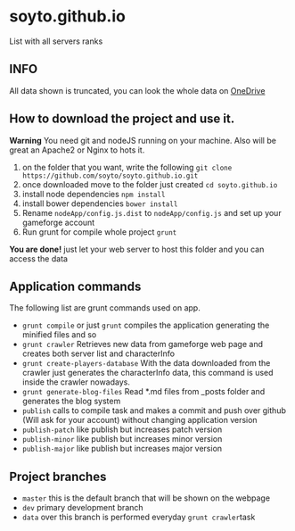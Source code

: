 # soyto.github.io

List with all servers ranks

## INFO

 All data shown is truncated, you can look the whole data on <a href="https://onedrive.live.com/redir?resid=A6F68B73AE6BAE48!106&authkey=!AFGSFbCYU9lEuSw&ithint=folder%2c" target="_blank">OneDrive</a>


## How to download the project and use it.

**Warning** You need git and nodeJS running on your machine. Also will be great an Apache2 or Nginx to hots it.

1. on the folder that you want, write the following `git clone https://github.com/soyto/soyto.github.io.git`
2. once downloaded move to the folder just created `cd soyto.github.io`
3. install node dependencies `npm install`
4. install bower dependencies `bower install`
5. Rename `nodeApp/config.js.dist` to `nodeApp/config.js` and set up your gameforge account
5. Run grunt for compile whole project `grunt`

**You are done!** just let your web server to host this folder and you can access the data


## Application commands

The following list are grunt commands used on app.

- `grunt compile` or just `grunt` compiles the application generating the minified files and so
- `grunt crawler` Retrieves new data from gameforge web page and creates both server list and characterInfo
- `grunt create-players-database` With the data downloaded from the crawler just generates the characterInfo data, this command is used inside the crawler nowadays.
- `grunt generate-blog-files` Read *.md files from _posts folder and generates the blog system
- `publish` calls to compile task and makes a commit and push over github (Will ask for your account) without changing application version
- `publish-patch` like publish but increases patch version
- `publish-minor` like publish but increases minor version
- `publish-major` like publish but increases major version


## Project branches
- `master` this is the default branch that will be shown on the webpage
- `dev` primary development branch
- `data` over this branch is performed everyday `grunt crawler`task
